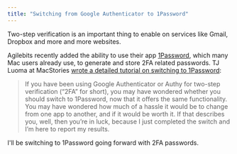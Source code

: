 ```yaml
---
title: "Switching from Google Authenticator to 1Password"
---
```

<p>Two-step verification is an important thing to enable on services like Gmail, Dropbox and more and more websites.</p>
<p>Agilebits recently added the ability to use their app <a href="https://agilebits.com/onepassword">1Password</a>, which many Mac users already use, to generate and store 2FA related passwords. TJ Luoma at MacStories <a href="https://www.macstories.net/tutorials/switching-from-google-authenticator-or-authy-to-1password/">wrote a detailed tutorial on switching to 1Password</a>:</p>
<blockquote><p>
  If you have been using Google Authenticator or Authy for two-step verification (“2FA” for short), you may have wondered whether you should switch to 1Password, now that it offers the same functionality. You may have wondered how much of a hassle it would be to change from one app to another, and if it would be worth it. If that describes you, well, then you’re in luck, because I just completed the switch and I’m here to report my results.
</p></blockquote>
<p>I'll be switching to 1Password going forward with 2FA passwords.</p>

